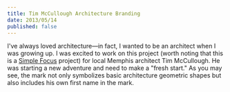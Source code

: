 ```yaml
---
title: Tim McCullough Architecture Branding
date: 2013/05/14
published: false
---
```

I've always loved architecture&mdash;in fact, I wanted to be an architect when I was growing up. I was excited to work on this project (worth noting that this is a [Simple Focus](http://simplefocus.com/) project) for local Memphis architect Tim McCullough. He was starting a new adventure and need to make a "fresh start." As you may see, the mark not only symbolizes basic architecture geometric shapes but also includes his own first name in the mark.
